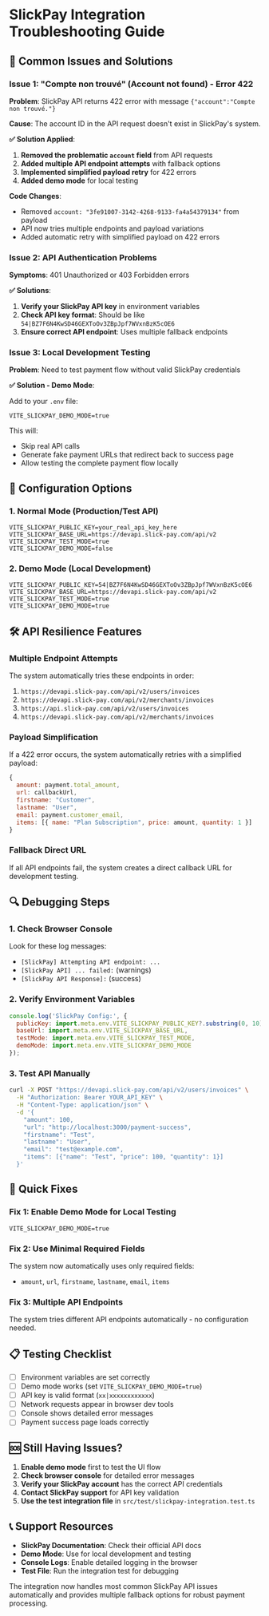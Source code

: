 # SlickPay Integration Troubleshooting Guide

## 🚨 Common Issues and Solutions

### Issue 1: "Compte non trouvé" (Account not found) - Error 422

**Problem**: SlickPay API returns 422 error with message `{"account":"Compte non trouvé."}`

**Cause**: The account ID in the API request doesn't exist in SlickPay's system.

**✅ Solution Applied**:
1. **Removed the problematic `account` field** from API requests
2. **Added multiple API endpoint attempts** with fallback options
3. **Implemented simplified payload retry** for 422 errors
4. **Added demo mode** for local testing

**Code Changes**:
- Removed `account: "3fe91007-3142-4268-9133-fa4a54379134"` from payload
- API now tries multiple endpoints and payload variations
- Added automatic retry with simplified payload on 422 errors

### Issue 2: API Authentication Problems

**Symptoms**: 401 Unauthorized or 403 Forbidden errors

**✅ Solutions**:
1. **Verify your SlickPay API key** in environment variables
2. **Check API key format**: Should be like `54|BZ7F6N4KwSD46GEXToOv3ZBpJpf7WVxnBzK5cOE6`
3. **Ensure correct API endpoint**: Uses multiple fallback endpoints

### Issue 3: Local Development Testing

**Problem**: Need to test payment flow without valid SlickPay credentials

**✅ Solution - Demo Mode**:

Add to your `.env` file:
```env
VITE_SLICKPAY_DEMO_MODE=true
```

This will:
- Skip real API calls
- Generate fake payment URLs that redirect back to success page
- Allow testing the complete payment flow locally

## 🔧 Configuration Options

### 1. Normal Mode (Production/Test API)
```env
VITE_SLICKPAY_PUBLIC_KEY=your_real_api_key_here
VITE_SLICKPAY_BASE_URL=https://devapi.slick-pay.com/api/v2
VITE_SLICKPAY_TEST_MODE=true
VITE_SLICKPAY_DEMO_MODE=false
```

### 2. Demo Mode (Local Development)
```env
VITE_SLICKPAY_PUBLIC_KEY=54|BZ7F6N4KwSD46GEXToOv3ZBpJpf7WVxnBzK5cOE6
VITE_SLICKPAY_BASE_URL=https://devapi.slick-pay.com/api/v2
VITE_SLICKPAY_TEST_MODE=true
VITE_SLICKPAY_DEMO_MODE=true
```

## 🛠️ API Resilience Features

### Multiple Endpoint Attempts
The system automatically tries these endpoints in order:
1. `https://devapi.slick-pay.com/api/v2/users/invoices`
2. `https://devapi.slick-pay.com/api/v2/merchants/invoices`
3. `https://api.slick-pay.com/api/v2/users/invoices`
4. `https://devapi.slick-pay.com/api/v2/merchants/invoices`

### Payload Simplification
If a 422 error occurs, the system automatically retries with a simplified payload:
```javascript
{
  amount: payment.total_amount,
  url: callbackUrl,
  firstname: "Customer",
  lastname: "User", 
  email: payment.customer_email,
  items: [{ name: "Plan Subscription", price: amount, quantity: 1 }]
}
```

### Fallback Direct URL
If all API endpoints fail, the system creates a direct callback URL for development testing.

## 🔍 Debugging Steps

### 1. Check Browser Console
Look for these log messages:
- `[SlickPay] Attempting API endpoint: ...`
- `[SlickPay API] ... failed:` (warnings)
- `[SlickPay API Response]:` (success)

### 2. Verify Environment Variables
```javascript
console.log('SlickPay Config:', {
  publicKey: import.meta.env.VITE_SLICKPAY_PUBLIC_KEY?.substring(0, 10) + '...',
  baseUrl: import.meta.env.VITE_SLICKPAY_BASE_URL,
  testMode: import.meta.env.VITE_SLICKPAY_TEST_MODE,
  demoMode: import.meta.env.VITE_SLICKPAY_DEMO_MODE
});
```

### 3. Test API Manually
```bash
curl -X POST "https://devapi.slick-pay.com/api/v2/users/invoices" \
  -H "Authorization: Bearer YOUR_API_KEY" \
  -H "Content-Type: application/json" \
  -d '{
    "amount": 100,
    "url": "http://localhost:3000/payment-success",
    "firstname": "Test",
    "lastname": "User",
    "email": "test@example.com",
    "items": [{"name": "Test", "price": 100, "quantity": 1}]
  }'
```

## 🚀 Quick Fixes

### Fix 1: Enable Demo Mode for Local Testing
```env
VITE_SLICKPAY_DEMO_MODE=true
```

### Fix 2: Use Minimal Required Fields
The system now automatically uses only required fields:
- `amount`, `url`, `firstname`, `lastname`, `email`, `items`

### Fix 3: Multiple API Endpoints
The system tries different API endpoints automatically - no configuration needed.

## 📋 Testing Checklist

- [ ] Environment variables are set correctly
- [ ] Demo mode works (set `VITE_SLICKPAY_DEMO_MODE=true`)
- [ ] API key is valid format (`xx|xxxxxxxxxxxx`)
- [ ] Network requests appear in browser dev tools
- [ ] Console shows detailed error messages
- [ ] Payment success page loads correctly

## 🆘 Still Having Issues?

1. **Enable demo mode** first to test the UI flow
2. **Check browser console** for detailed error messages
3. **Verify your SlickPay account** has the correct API credentials
4. **Contact SlickPay support** for API key validation
5. **Use the test integration file** in `src/test/slickpay-integration.test.ts`

## 📞 Support Resources

- **SlickPay Documentation**: Check their official API docs
- **Demo Mode**: Use for local development and testing
- **Console Logs**: Enable detailed logging in the browser
- **Test File**: Run the integration test for debugging

The integration now handles most common SlickPay API issues automatically and provides multiple fallback options for robust payment processing.